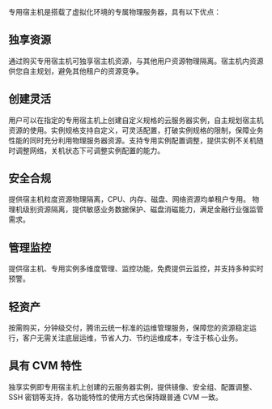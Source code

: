 专用宿主机是搭载了虚拟化环境的专属物理服务器，具有以下优点：

## 独享资源
通过购买专用宿主机可独享宿主机资源，与其他用户资源物理隔离。宿主机内资源供您自主规划，避免其他租户的资源竞争。

## 创建灵活
用户可以在指定的专用宿主机上创建自定义规格的云服务器实例，自主规划宿主机资源的使用。实例规格支持自定义，可灵活配置，打破实例规格的限制，保障业务性能的同时充分利用物理服务器资源。支持专用实例配置调整，提供实例不关机随时调整网络，关机状态下可调整实例配置的能力。

## 安全合规
提供宿主机粒度资源物理隔离，CPU、内存、磁盘、网络资源均单租户专用。
物理机级别资源隔离，提供敏感业务数据保护、磁盘消磁能力，满足金融行业强监管需求。

## 管理监控
提供宿主机、专用实例多维度管理、监控功能，免费提供云监控，并支持多种实时预警。

## 轻资产
按需购买，分钟级交付，腾讯云统一标准的运维管理服务，保障您的资源稳定运行，客户无需关注底层运维，节省人力、节约运维成本，专注于核心业务。

## 具有 CVM 特性
独享实例即专用宿主机上创建的云服务器实例，提供镜像、安全组、配置调整、SSH 密钥等支持，各功能特性的使用方式也保持跟普通 CVM 一致。


